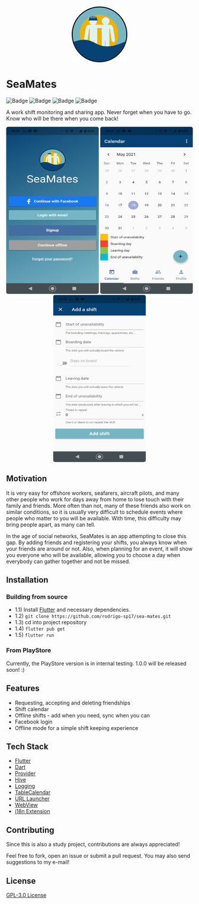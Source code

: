 <p align="center">
<img height="150" src="assets/icon.png"/>
</p>

# SeaMates
![Badge](https://img.shields.io/github/last-commit/rodrigo-sp17/sea-mates)
![Badge](https://img.shields.io/github/issues/rodrigo-sp17/sea-mates)
![Badge](https://img.shields.io/tokei/lines/github/rodrigo-sp17/sea-mates)
![Badge](https://img.shields.io/github/license/rodrigo-sp17/sea-mates)


A work shift monitoring and sharing app. Never forget when you have to go. Know who will be there when you come back!


<p align="center">
  <img width="250" style="border-radius: 5px" height="450" src="docs/screenshots/WelcomePreview.png" alt="Welcome">
  <img width="250" style="border-radius: 5px" height="450" src="docs/screenshots/CalendarPreview.png" alt="Calendar">
  <img width="250" style="border-radius: 5px" height="450" src="docs/screenshots/ShiftPreview.png" alt="Shift">
</p>


## Motivation

It is very easy for offshore workers, seafarers, aircraft pilots, and many other people who work for days away
from home to lose touch with their family and friends. More often than not, many of these friends also work on similar
conditions, so it is usually very difficult to schedule events where people who matter to you will be available. With
time, this difficulty may bring people apart, as many can tell.

In the age of social networks, SeaMates is an app attempting to close this gap. By adding friends and registering your
shifts, you always know when your friends are around or not. Also, when planning for an event, it will show you everyone
who will be available, allowing you to choose a day when everybody can gather together and not be missed.


## Installation
### Building from source
- 1.1) Install [Flutter](https://flutter.dev/docs/get-started/install) and necessary dependencies.
- 1.2) `git clone https://github.com/rodrigo-sp17/sea-mates.git`
- 1.3) cd into project repository
- 1.4) `flutter pub get`
- 1.5) `flutter run`

### From PlayStore
Currently, the PlayStore version is in internal testing. 1.0.0 will be released soon! :)


## Features
- Requesting, accepting and deleting friendships
- Shift calendar
- Offline shifts - add when you need, sync when you can
- Facebook login
- Offline mode for a simple shift keeping experience


## Tech Stack
- [Flutter](https://flutter.dev/)
- [Dart](https://dart.dev/)
- [Provider](https://pub.dev/packages/provider)
- [Hive](https://pub.dev/packages/hive)
- [Logging](https://pub.dev/packages/logging) 
- [TableCalendar](https://pub.dev/packages/table_calendar)
- [URL Launcher](https://pub.dev/packages/url_launcher)
- [WebView](https://pub.dev/packages/webview_flutter)
- [i18n Extension](https://pub.dev/packages/i18n_extension)


## Contributing
Since this is also a study project, contributions are always appreciated!

Feel free to fork, open an issue or submit a pull request. You may also send suggestions to my e-mail!


## License
[GPL-3.0 License](https://github.com/rodrigo-sp17/sea-mates/COPYING)
